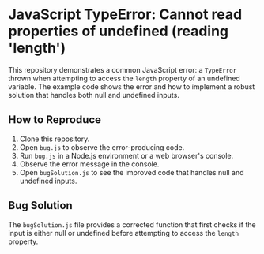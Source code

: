 # JavaScript TypeError: Cannot read properties of undefined (reading 'length')

This repository demonstrates a common JavaScript error: a `TypeError` thrown when attempting to access the `length` property of an undefined variable.  The example code shows the error and how to implement a robust solution that handles both null and undefined inputs.

## How to Reproduce

1. Clone this repository.
2. Open `bug.js` to observe the error-producing code.
3. Run `bug.js` in a Node.js environment or a web browser's console.
4. Observe the error message in the console.
5. Open `bugSolution.js` to see the improved code that handles null and undefined inputs.

## Bug Solution

The `bugSolution.js` file provides a corrected function that first checks if the input is either null or undefined before attempting to access the `length` property.